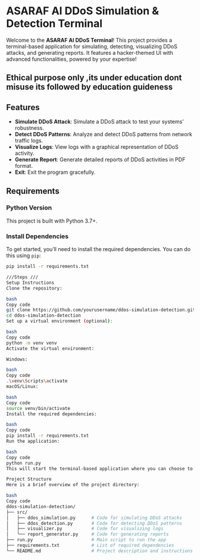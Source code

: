 # ASARAF AI DDoS Simulation & Detection Terminal

Welcome to the **ASARAF AI DDoS Terminal**! This project provides a terminal-based application for simulating, detecting, visualizing DDoS attacks, and generating reports. It features a hacker-themed UI with advanced functionalities, powered by your expertise!


## Ethical purpose only ,its under education dont misuse its followed by education guideness
## Features

- **Simulate DDoS Attack**: Simulate a DDoS attack to test your systems' robustness.
- **Detect DDoS Patterns**: Analyze and detect DDoS patterns from network traffic logs.
- **Visualize Logs**: View logs with a graphical representation of DDoS activity.
- **Generate Report**: Generate detailed reports of DDoS activities in PDF format.
- **Exit**: Exit the program gracefully.

## Requirements

### Python Version
This project is built with Python 3.7+.

### Install Dependencies

To get started, you’ll need to install the required dependencies. You can do this using `pip`:

```bash
pip install -r requirements.txt

///Steps ///
Setup Instructions
Clone the repository:

bash
Copy code
git clone https://github.com/yourusername/ddos-simulation-detection.git
cd ddos-simulation-detection
Set up a virtual environment (optional):

bash
Copy code
python -m venv venv
Activate the virtual environment:

Windows:

bash
Copy code
.\venv\Scripts\activate
macOS/Linux:

bash
Copy code
source venv/bin/activate
Install the required dependencies:

bash
Copy code
pip install -r requirements.txt
Run the application:

bash
Copy code
python run.py
This will start the terminal-based application where you can choose to simulate a DDoS attack, detect patterns, visualize logs, generate reports, or exit.

Project Structure
Here is a brief overview of the project directory:

bash
Copy code
ddos-simulation-detection/
├── src/
│   ├── ddos_simulation.py      # Code for simulating DDoS attacks
│   ├── ddos_detection.py       # Code for detecting DDoS patterns
│   ├── visualizer.py           # Code for visualizing logs
│   └── report_generator.py     # Code for generating reports
├── run.py                      # Main script to run the app
├── requirements.txt            # List of required dependencies
└── README.md                   # Project description and instructions
